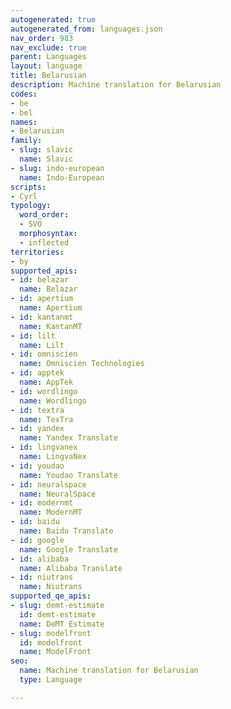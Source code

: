```yaml
---
autogenerated: true
autogenerated_from: languages.json
nav_order: 983
nav_exclude: true
parent: Languages
layout: language
title: Belarusian
description: Machine translation for Belarusian
codes:
- be
- bel
names:
- Belarusian
family:
- slug: slavic
  name: Slavic
- slug: indo-european
  name: Indo-European
scripts:
- Cyrl
typology:
  word_order:
  - SVO
  morphosyntax:
  - inflected
territories:
- by
supported_apis:
- id: belazar
  name: Belazar
- id: apertium
  name: Apertium
- id: kantanmt
  name: KantanMT
- id: lilt
  name: Lilt
- id: omniscien
  name: Omniscien Technologies
- id: apptek
  name: AppTek
- id: wordlingo
  name: Wordlingo
- id: textra
  name: TexTra
- id: yandex
  name: Yandex Translate
- id: lingvanex
  name: LingvaNex
- id: youdao
  name: Youdao Translate
- id: neuralspace
  name: NeuralSpace
- id: modernmt
  name: ModernMT
- id: baidu
  name: Baidu Translate
- id: google
  name: Google Translate
- id: alibaba
  name: Alibaba Translate
- id: niutrans
  name: Niutrans
supported_qe_apis:
- slug: demt-estimate
  id: demt-estimate
  name: DeMT Estimate
- slug: modelfront
  id: modelfront
  name: ModelFront
seo:
  name: Machine translation for Belarusian
  type: Language

---
```



